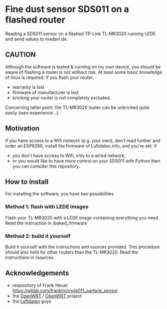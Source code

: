 # Fine dust sensor SDS011 on a flashed router
Reading a SDS011 sensor on a flashed TP-Link TL-MR3020 running LEDE and send values to madavi.de.

## CAUTION
Although the software is tested & running on my own device, you should be aware of flashing a router is not without risk.
At least some basic knowledge of linux is required.
If you flash your router,
- warranty is lost
- firmware of manufacturer is lost
- bricking your router is not completely excluded.

Concerning latter point: the TL-MR3020 router can be unbricked quite easily (own experience...).

## Motivation
If you have access to a Wifi network (e.g. your own), don't read further and order an ESP8266, install the firmware of Luftdaten.info, and you're set.
If
- you don't have access to Wifi, only to a wired network,
- or you would like to have more control on your SDS011 with Python
then you can consider this repository.

## How to install
For installing the software, you have two possibilities

### Method 1: flash with LEDE images
Flash your TL-MR3020 with a LEDE image containing everything you need.
Read the instruction in /baked_firmware

### Method 2: build it yourself
Build it yourself with the instructions and sources provided.
This procedure should also hold for other routers than the TL-MR3020.
Read the instructions in /sources.

## Acknowledgements
- respository of Frank Heuer https://gitlab.com/frankrich/sds011_particle_sensor
- the [OpenWRT](https://www.openwrt.org) / [OpenWRT](https//lede-project.org) project
- the [Luftdaten](https://luftdaten.info) guys
